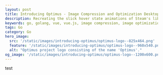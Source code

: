 ```yaml
---
layout: post
title: Introducing Optimus - Image Compression and Optimization Desktop App
description: Recreating the slick hover state animations of Steam's library app portrait cards with CSS.
keywords: go, golang, vue, vue.js, image compression, image optimization, webp, image conversion, jpeg, png, wails, desktop app
tags: Go
category: Go
hero_image:
  src: '/static/images/introducing-optimus/optimus-logo--825x464.png'
  feature: '/static/images/introducing-optimus/optimus-logo--960x540.png'
  alt: "Optimus project logo consisting of the name 'Optimus'."
og_image: '/static/images/introducing-optimus/optimus-logo--1200x600.png'
---
```


test
